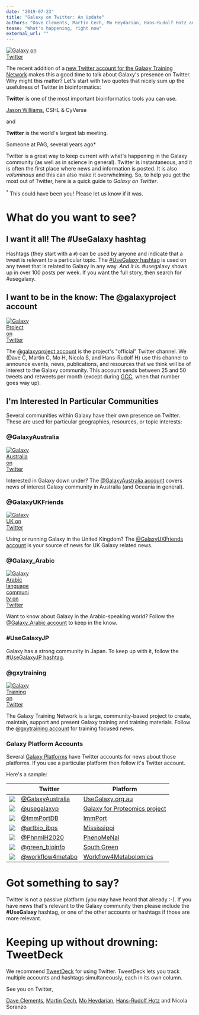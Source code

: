 ```yaml
---
date: "2019-07-23"
title: "Galaxy on Twitter: An Update"
authors: "Dave Clements, Martin Cech, Mo Heydarian, Hans-Rudolf Hotz and Nicola Soranzo"
tease: "What's happening, right now"
external_url: ""
---
```


[<img class="float-right" style="max-width: 100px" src="/src/images/logos/TwitterBird300.png" alt="Galaxy on Twitter" />](https://twitter.com/hashtag/UseGalaxy)

The recent addition of a [new Twitter account for the Galaxy Training Network](https://twitter.com/gxytraining) makes this a good time to talk about Galaxy's presence on Twitter.  Why might this matter?  Let's start with two quotes that nicely sum up the usefulness of Twitter in bioinformatics:

<div class="blockquote trim-p">

**Twitter** is one of the most important bioinformatics tools you can use.

<footer class="blockquote-footer trim-p inline-p">

[Jason Williams](https://www.dnalc.org/about/staff/williams.html), CSHL & CyVerse

</footer>
</div>

and

<div class="blockquote trim-p">

**Twitter** is the world's largest lab meeting.

<footer class="blockquote-footer trim-p">Someone at PAG, several years ago*</footer>
</div>

Twitter is a great way to keep current with what's happening in the Galaxy community (as well as in science in general). Twitter is instantaneous, and it is often the first place where news and information is posted.  It is also *voluminous* and this can also make it overwhelming.  So, to help you get the most out of Twitter, here is a quick guide to *Galaxy on Twitter*.

<sup>*</sup> This could have been you!  Please let us know if it was.

# What do you want to see?

## I want it all!  The #UseGalaxy hashtag

Hashtags (they start with a `#`) can be used by anyone and indicate that a tweet is relevant to a particular topic.  The [#UseGalaxy hashtag](https://twitter.com/hashtag/UseGalaxy) is used on any tweet that is related to Galaxy in any way.  *And it is.*  #usegalaxy shows up in over 100 posts per week.  If you want the full story, then search for #usegalaxy.

## I want to be in the know: The @galaxyproject account

[<img class="float-right" style="max-width: 64px" src="/src/images/galaxy-logos/galaxy_project_logo_square_no_text.png" alt="Galaxy Project on Twitter" />](https://twitter.com/galaxyproject)

The [@galaxyproject account](https://twitter.com/galaxyproject) is the project's "official" Twitter channel.  We (Dave C, Martin C, Mo H, Nicola S, and Hans-Rudolf H) use this channel to announce events, news, publications, and resources that we think will be of interest to the Galaxy community.  This account sends between 25 and 50 tweets and retweets per month (except during [GCC](https://galaxyproject.org/gcc/), when that number goes way up).

## I'm Interested In Particular Communities

Several communities within Galaxy have their own presence on Twitter.  These are used for particular geographies, resources, or topic interests:

### @GalaxyAustralia

[<img class="float-right" style="max-width: 64px" src="/src/images/logos/GalaxyAustralia-square.jpg" alt="Galaxy Australia on Twitter" />](https://twitter.com/GalaxyAustralia)

Interested in Galaxy down under?  The [@GalaxyAustralia account](https://twitter.com/GalaxyAustralia) covers news of interest Galaxy community in Australia (and Oceania in general). 

### @GalaxyUKFriends

[<img class="float-right" style="max-width: 64px" src="/src/images/logos/GalaxyUKFriends.png" alt="Galaxy UK on Twitter" />](https://twitter.com/GalaxyUKFriends)

Using or running Galaxy in the United Kingdom?  The [@GalaxyUKFriends account](https://twitter.com/GalaxyUKFriends) is your source of news for UK Galaxy related news.

### @Galaxy_Arabic

[<img class="float-right" style="max-width: 64px" src="/src/images/logos/galaxy-arabic.jpg" alt="Galaxy Arabic language community on Twitter" />](https://twitter.com/Galaxy_Arabic)

Want to know about Galaxy in the Arabic-speaking world?  Follow the [@Galaxy_Arabic account](https://twitter.com/Galaxy_Arabic) to keep in the know.

### #UseGalaxyJP

Galaxy has a strong community in Japan.  To keep up with it, follow the [#UseGalaxyJP hashtag](https://twitter.com/hashtag/UseGalaxyJP).

### @gxytraining

[<img class="float-right" style="max-width: 64px" src="/src/images/galaxy-logos/GTNStarBars300.png" alt="Galaxy Training on Twitter" />](https://twitter.com/gxytraining)

The Galaxy Training Network is a large, community-based project to create, maintain, support and present Galaxy training and training materials.  Follow the [@gxytraining account](https://twitter.com/gxytraining) for training focused news.

### Galaxy Platform Accounts

Several [Galaxy Platforms](/src/use) have Twitter accounts for news about those platforms.  If you use a particular platform then follow it's Twitter account.

Here's a sample:

|       | Twitter | Platform |
| ----- | ------- | -------- |
| [<img style="max-width: 40px" src="/src/images/logos/GalaxyAustralia-square.jpg" />](https://twitter.com/GalaxyAustralia) |  [@GalaxyAustralia](https://twitter.com/GalaxyAustralia) | [UseGalaxy.org.au](https://usegalaxy.org.au/) |
| [<img style="max-width: 40px" src="/src/images/logos/GalaxyPLogo.png" />](https://twitter.com/usegalaxyp) | [@usegalaxyp](https://twitter.com/usegalaxyp) | [Galaxy for Proteomics project](http://galaxyp.org/) |
| [<img style="max-width: 40px" src="/src/use/immport-galaxy/immport-project-logo-symbol.png" />](https://twitter.com/immportdb) | [@ImmPortDB](https://twitter.com/immportdb) | [ImmPort](https://www.immportgalaxy.org/) |
| [<img style="max-width: 40px" src="/src/use/mississippi/artbio-logo-square.jpg" />](https://twitter.com/artbio_ibps) | [@artbio_ibps](https://twitter.com/artbio_ibps) | [Mississippi](https://mississippi.snv.jussieu.fr/) |
| [<img style="max-width: 40px" src="/src/use/phenomenal/phenomenal-logo-square.png" />](https://twitter.com/phnmlh2020) | [@PhnmlH2020](https://twitter.com/phnmlh2020) | [PhenoMeNal](http://public.phenomenal-h2020.eu/) | 
| [<img style="max-width: 40px" src="/src/use/archive/south-green/south-green-twitter.jpg" />](https://twitter.com/green_bioinfo) | [@green_bioinfo](https://twitter.com/green_bioinfo) | [South Green](https://southgreen.fr/) |
| [<img style="max-width: 40px" src="/src/use/workflow4metabolomics/w4m-twitter.jpg" />](https://twitter.com/workflow4metabo) | [@workflow4metabo](https://twitter.com/workflow4metabo) | [Workflow4Metabolomics](https://galaxy.workflow4metabolomics.org) | 

# Got something to say?

Twitter is not a passive platform (you may have heard that already :-).  If you have news that's relevant to the Galaxy community then please include the **#UseGalaxy** hashtag, or one of the other accounts or hashtags if those are more relevant.


# Keeping up without drowning: TweetDeck

We recommend [TweetDeck](https://tweetdeck.twitter.com/) for using Twitter.  TweetDeck lets you track multiple accounts and hashtags simultaneously, each in its own column.


See you on Twitter,

[Dave Clements](/people/dave-clements/index.md), [Martin Cech](/people/marten/index.md), [Mo Heydarian](/src/people/mo-heydarian/), [Hans-Rudolf Hotz](/src/people/hansrudolf-hotz/) and Nicola Soranzo
